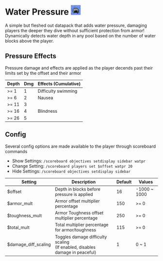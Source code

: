 # Water Pressure  ![pack.png](https://github.com/RoarkCats/Water-Pressure/blob/main/pack.png?raw=true)
A simple but fleshed out datapack that adds water pressure,
damaging players the deeper they dive without sufficient protection from armor!
Dynamically detects water depth in any pool based on the number of water blocks above the player.

## Pressure Effects

Pressure damage and effects are applied as the player decends past their limits set by the offset and their armor

| Depth | Dmg | Effects (Cumulative) |
|-------|---|---------------------|
| >= 1  | 1 | Difficulty swimming |
| >= 6  | 2 | Nausea        |
| >= 11 | 3 ||
| >= 16 | 4 | Blindness     |
| >= 26 | 5 ||

## Config

Several config options are made available to the player through scoreboard commands

- Show Settings: `/scoreboard objectives setdisplay sidebar watpr`
- Change Setting: `/scoreboard players set $offset watpr 20`
- Hide Settings: `/scoreboard objectives setdisplay sidebar`


| Setting               | Description                                            | Default | Values       |
|-----------------------|--------------------------------------------------------|---------|--------------|
| $offset               | Depth in blocks before pressure is applied             | 16      | -1000 ~ 1000 |
| $armor_mult           | Armor offset multiplier percentage                     | 150     | >= 0         |
| $toughness_mult       | Armor Toughness offset multiplier percentage           | 250     | >= 0         |
| $total_mult           | Total multiplier percentage for armor/toughness        | 115     | >= 0         |
| $damage_diff_scaling  | Toggles damage difficulty scaling <br/> (If enabled, disables damage in peaceful) | 1       | 0 ~ 1        |
